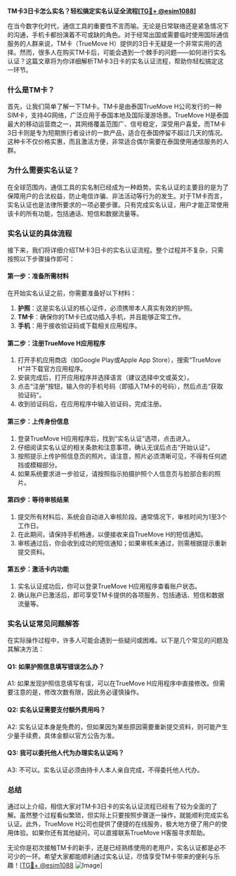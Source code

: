 **TM卡3日卡怎么实名？轻松搞定实名认证全流程[[TG💪+ @esim1088](https://t.me/s/esim1088)]**

在当今数字化时代，通信工具的重要性不言而喻。无论是日常联络还是紧急情况下的沟通，手机卡都扮演着不可或缺的角色。对于经常出国或需要临时使用国际通信服务的人群来说，TM卡（TrueMove H）提供的3日卡无疑是一个非常实用的选择。然而，很多人在购买TM卡后，可能会遇到一个棘手的问题——如何进行实名认证？这篇文章将为你详细解析TM卡3日卡的实名认证流程，帮助你轻松搞定这一环节。

### 什么是TM卡？

首先，让我们简单了解一下TM卡。TM卡是由泰国TrueMove H公司发行的一种SIM卡，支持4G网络，广泛应用于泰国本地及国际漫游场景。TrueMove H是泰国最大的移动运营商之一，其网络覆盖范围广、信号稳定，深受用户喜爱。而TM卡3日卡则是专为短期旅行者设计的一款产品，适合在泰国停留不超过几天的情况。这种卡不仅价格实惠，而且激活方便，非常适合偶尔需要在泰国使用通信服务的人群。

### 为什么需要实名认证？

在全球范围内，通信工具的实名制已经成为一种趋势。实名认证的主要目的是为了保障用户的合法权益，防止电信诈骗、非法活动等行为的发生。对于TM卡而言，实名认证也是法律所要求的一项必要步骤。只有完成实名认证，用户才能正常使用该卡的所有功能，包括通话、短信和数据流量等。

### 实名认证的具体流程

接下来，我们将详细介绍TM卡3日卡的实名认证流程。整个过程并不复杂，只需按照以下步骤操作即可：

#### 第一步：准备所需材料

在开始实名认证之前，你需要准备好以下材料：
1. **护照**：这是实名认证的核心证件，必须携带本人真实有效的护照。
2. **TM卡**：确保你的TM卡已成功插入手机，并且能够正常工作。
3. **手机**：用于接收验证码或下载相关应用程序。

#### 第二步：注册TrueMove H应用程序

1. 打开手机应用商店（如Google Play或Apple App Store），搜索“TrueMove H”并下载官方应用程序。
2. 安装完成后，打开应用程序并选择语言（建议选择中文或英文）。
3. 点击“注册”按钮，输入你的手机号码（即插入TM卡的号码），然后点击“获取验证码”。
4. 收到验证码后，在应用程序中输入验证码，完成注册。

#### 第三步：上传身份信息

1. 登录TrueMove H应用程序后，找到“实名认证”选项，点击进入。
2. 仔细阅读实名认证的相关条款和注意事项，确认无误后点击“开始认证”。
3. 按照提示上传护照信息页的照片。请注意，照片必须清晰可见，不得有任何遮挡或模糊部分。
4. 如果系统要求进一步验证，请按照指示拍摄护照个人信息页与脸部合影的照片。

#### 第四步：等待审核结果

1. 提交所有材料后，系统会自动进入审核阶段。通常情况下，审核时间为1至3个工作日。
2. 在此期间，请保持手机畅通，以便接收来自TrueMove H的短信通知。
3. 审核通过后，你会收到成功的短信通知；如果审核未通过，则需根据提示重新提交资料。

#### 第五步：激活卡内功能

1. 实名认证成功后，你可以登录TrueMove H应用程序查看账户状态。
2. 确认账户已激活后，即可享受TM卡提供的各项服务，包括通话、短信和数据流量等。

### 实名认证常见问题解答

在实际操作过程中，许多人可能会遇到一些疑问或困难。以下是几个常见的问题及其解决方法：

#### Q1: 如果护照信息填写错误怎么办？
A1: 如果发现护照信息填写有误，可以在TrueMove H应用程序中直接修改。但需要注意的是，修改次数有限，因此务必谨慎操作。

#### Q2: 实名认证需要支付额外费用吗？
A2: 实名认证本身是免费的，但如果因为某些原因需要重新提交资料，则可能产生少量手续费，具体金额以官方公告为准。

#### Q3: 我可以委托他人代为办理实名认证吗？
A3: 不可以。实名认证必须由持卡人本人亲自完成，不得委托他人代办。

### 总结

通过以上介绍，相信大家对TM卡3日卡的实名认证流程已经有了较为全面的了解。虽然整个过程看似繁琐，但实际上只要按照步骤逐一操作，就能顺利完成实名认证。此外，TrueMove H公司也提供了便捷的在线服务，极大地方便了用户的使用体验。如果你还有其他疑问，可以直接联系TrueMove H客服寻求帮助。

无论你是初次接触TM卡的新手，还是已经熟练使用的老用户，实名认证都是必不可少的一环。希望大家都能顺利通过实名认证，尽情享受TM卡带来的便利与乐趣！[[TG💪+ @esim1088](https://t.me/s/esim1088) ![Image](https://i.postimg.cc/4NQfJmqS/Snipaste-2025-05-13-00-14-12.png)]